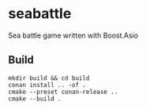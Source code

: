 # seabattle

Sea battle game written with Boost.Asio

## Build

```shell
mkdir build && cd build
conan install .. -of .
cmake --preset conan-release ..
cmake --build .
```
